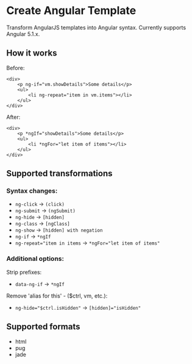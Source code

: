 # Create Angular Template

Transform AngularJS templates into Angular syntax. Currently supports Angular 5.1.x.

## How it works

Before:

```
<div>
    <p ng-if="vm.showDetails">Some details</p>
    <ul>
        <li ng-repeat="item in vm.items"></li>
    </ul>
</div>
```

After:

```
<div>
    <p *ngIf="showDetails">Some details</p>
    <ul>
        <li *ngFor="let item of items"></li>
    </ul>
</div>
```

## Supported transformations

### Syntax changes:

* `ng-click` -> `(click)`
* `ng-submit` -> `(ngSubmit)`
* `ng-hide` -> `[hidden]`
* `ng-class` -> `[ngClass]`
* `ng-show` -> `[hidden] with negation`
* `ng-if` -> `*ngIf`
* `ng-repeat="item in items` -> `*ngFor="let item of items"`

### Additional options:

Strip prefixes:
* `data-ng-if` -> `*ngIf`

Remove 'alias for this' - ($ctrl, vm, etc.):
* `ng-hide="$ctrl.isHidden"` -> `[hidden]="isHidden"`

## Supported formats

* html
* pug
* jade
